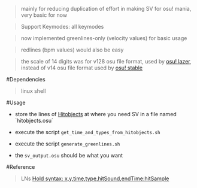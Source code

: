 >mainly for reducing duplication of effort in making SV for osu! mania, very basic for now

>Support Keymodes: all keymodes

>now implemented greenlines-only (velocity values) for basic usage

>redlines (bpm values) would also be easy

>the scale of 14 digits was for v128 osu file format, used by [osu! lazer](https://github.com/ppy/osu), instead of v14 osu file format used by [osu! stable](https://osu.ppy.sh/home/download)

#Dependencies

>linux shell

#Usage

- store the lines of [Hitobjects](https://osu.ppy.sh/wiki/en/Client/File_formats/Osu_(file_format)\#hit-objects) at where you need SV in a file named `hitobjects.osu`

- execute the script `get_time_and_types_from_hitobjects.sh`

- execute the script `generate_greenlines.sh`

- the `sv_output.osu` should be what you want

#Reference

>LNs
>[Hold syntax: x,y,time,type,hitSound,endTime:hitSample](https://osu.ppy.sh/wiki/en/Client/File_formats/Osu_%28file_format%29#holds-(osu!mania-only))

